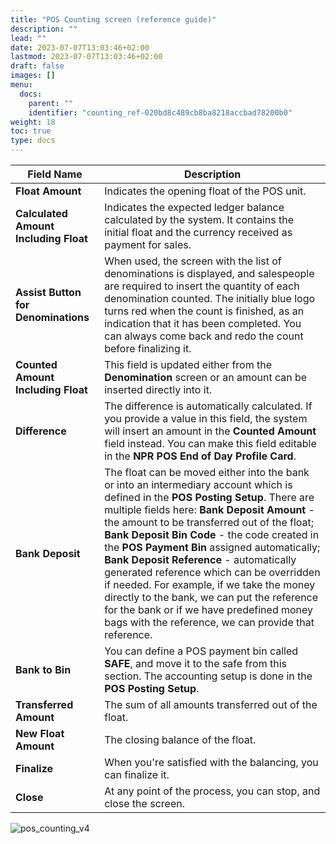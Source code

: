 ```yaml
---
title: "POS Counting screen (reference guide)"
description: ""
lead: ""
date: 2023-07-07T13:03:46+02:00
lastmod: 2023-07-07T13:03:46+02:00
draft: false
images: []
menu:
  docs:
    parent: ""
    identifier: "counting_ref-020bd8c489cb8ba8218accbad78200b0"
weight: 18
toc: true
type: docs
---
```


| Field Name      | Description |
| ----------- | ----------- |
| **Float Amount** | Indicates the opening float of the POS unit. |
| **Calculated Amount Including Float** | Indicates the expected ledger balance calculated by the system. It contains the initial float and the currency received as payment for sales. |
| **Assist Button for Denominations** | When used, the screen with the list of denominations is displayed, and salespeople are required to insert the quantity of each denomination counted. The initially blue logo turns red when the count is finished, as an indication that it has been completed. You can always come back and redo the count before finalizing it. | 
| **Counted Amount Including Float** | This field is updated either from the **Denomination** screen or an amount can be inserted directly into it. |
| **Difference** | The difference is automatically calculated. If you provide a value in this field, the system will insert an amount in the **Counted Amount** field instead. You can make this field editable in the **NPR POS End of Day Profile Card**. | 
| **Bank Deposit** | The float can be moved either into the bank or into an intermediary account which is defined in the **POS Posting Setup**. There are multiple fields here: **Bank Deposit Amount** - the amount to be transferred out of the float; **Bank Deposit Bin Code** - the code created in the **POS Payment Bin** assigned automatically; **Bank Deposit Reference** - automatically generated reference which can be overridden if needed. For example, if we take the money directly to the bank, we can put the reference for the bank or if we have predefined money bags with the reference, we can provide that reference. |
| **Bank to Bin** | You can define a POS payment bin called **SAFE**, and move it to the safe from this section. The accounting setup is done in the **POS Posting Setup**. |
| **Transferred Amount** | The sum of all amounts transferred out of the float. |
| **New Float Amount** | The closing balance of the float. | 
| **Finalize** | When you're satisfied with the balancing, you can finalize it. |
| **Close** | At any point of the process, you can stop, and close the screen. |

![pos_counting_v4](pos_counting_v4.png)